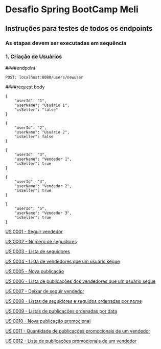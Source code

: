 # Desafio Spring BootCamp Meli
## Instruções para testes de todos os endpoints

### As etapas devem ser executadas em sequência

### 1. Criação de Usuários

####endpoint
```
POST: localhost:8080/users/newuser
```
####request body
```
{
    "userId": "1",
    "userName": "Usuário 1",
    "isSeller": "false"
}
```
```
{
    "userId": "2",
    "userName": "Usuário 2",
    "isSeller": false
}
```
```
{
    "userId": "3",
    "userName": "Vendedor 1",
    "isSeller": true
}
```
```
{
    "userId": "4",
    "userName": "Vendedor 2",
    "isSeller": true
}
```
```
{
    "userId": "5",
    "userName": "Vendedor 3",
    "isSeller": true
}
```

[US 0001 - Seguir vendedor](doc/us0001.md)

[US 0002 - Número de seguidores](doc/us0002.md)

[US 0003 - Lista de seguidores](doc/us0003.md)

[US 0004 - Lista de vendedores que um usuário segue](doc/us0004.md)

[US 0005 - Nova publicação](doc/us0005.md)

[US 0006 - Lista de publicações dos vendedores que um usuário segue](doc/us0006.md)

[US 0007 - Deixar de seguir vendedor](doc/us0007.md)

[US 0008 - Listas de seguidores e seguidos ordenadas por nome](doc/us0008.md)

[US 0009 - Listas de publicações ordenadas por data](doc/us0009.md)

[US 0010 - Nova publicação promocional](doc/us0010.md)

[US 0011 - Quantidade de publicações promocionais de um vendedor](doc/us0011.md)

[US 0012 - Lista de publicações promocionais de um vendedor](doc/us0012.md) 

